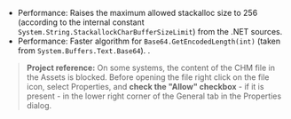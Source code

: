 ﻿- Performance: Raises the maximum allowed stackalloc size to 256 (according to the internal constant `System.String.StackallockCharBufferSizeLimit`) from the .NET sources.
- Performance: Faster algorithm for `Base64.GetEncodedLength(int)` (taken from `System.Buffers.Text.Base64`).
.

> **Project reference:** On some systems, the content of the CHM file in the Assets is blocked. Before opening the file right click on the file icon, select Properties, and **check the "Allow" checkbox** - if it is present - in the lower right corner of the General tab in the Properties dialog.
